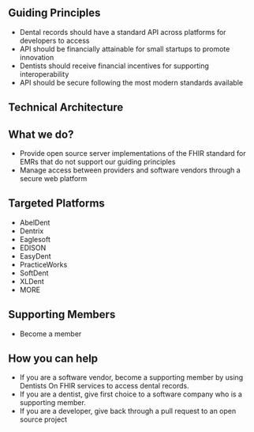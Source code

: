 ## Guiding Principles
* Dental records should have a standard API across platforms for developers to access
* API should be financially attainable for small startups to promote innovation
* Dentists should receive financial incentives for supporting interoperability
* API should be secure following the most modern standards available

## Technical Architecture

## What we do?
* Provide open source server implementations of the FHIR standard for EMRs that do not support our guiding principles
* Manage access between providers and software vendors through a secure web platform

## Targeted Platforms
* AbelDent
* Dentrix
* Eaglesoft
* EDISON
* EasyDent
* PracticeWorks
* SoftDent
* XLDent
* MORE

## Supporting Members
* Become a member

## How you can help
* If you are a software vendor, become a supporting member by using Dentists On FHIR services to access dental records.
* If you are a dentist, give first choice to a software company who is a supporting member.
* If you are a developer, give back through a pull request to an open source project
